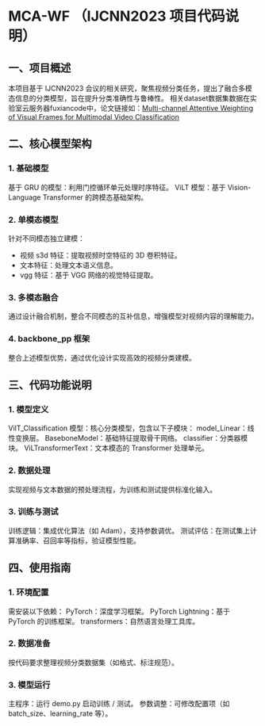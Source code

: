 # MCA-WF （IJCNN2023 项目代码说明）
## 一、项目概述
本项目基于 IJCNN2023 会议的相关研究，聚焦视频分类任务，提出了融合多模态信息的分类模型，旨在提升分类准确性与鲁棒性。
相关dataset数据集数据在实验室云服务器fuxiancode中，论文链接如：[Multi-channel Attentive Weighting of Visual Frames for Multimodal Video Classification](#https://ieeexplore.ieee.org/abstract/document/10192036)
## 二、核心模型架构
### 1. 基础模型
基于 GRU 的模型：利用门控循环单元处理时序特征。
ViLT 模型：基于 Vision-Language Transformer 的跨模态基础架构。
### 2. 单模态模型
针对不同模态独立建模：
- 视频 s3d 特征：提取视频时空特征的 3D 卷积特征。
- 文本特征：处理文本语义信息。
- vgg 特征：基于 VGG 网络的视觉特征提取。
### 3. 多模态融合
通过设计融合机制，整合不同模态的互补信息，增强模型对视频内容的理解能力。
### 4. backbone_pp 框架
整合上述模型优势，通过优化设计实现高效的视频分类建模。
## 三、代码功能说明
### 1. 模型定义
VilT_Classification 模型：核心分类模型，包含以下子模块：
model_Linear：线性变换层。
BaseboneModel：基础特征提取骨干网络。
classifier：分类器模块。
ViLTransformerText：文本模态的 Transformer 处理单元。
### 2. 数据处理
实现视频与文本数据的预处理流程，为训练和测试提供标准化输入。
### 3. 训练与测试
训练逻辑：集成优化算法（如 Adam），支持参数调优。
测试评估：在测试集上计算准确率、召回率等指标，验证模型性能。
## 四、使用指南
### 1. 环境配置
需安装以下依赖：
PyTorch：深度学习框架。
PyTorch Lightning：基于 PyTorch 的训练框架。
transformers：自然语言处理工具库。
### 2. 数据准备
按代码要求整理视频分类数据集（如格式、标注规范）。
### 3. 模型运行
主程序：运行 demo.py 启动训练 / 测试。
参数调整：可修改配置项（如 batch_size、learning_rate 等）。


